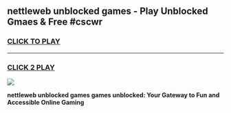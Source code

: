 
## nettleweb unblocked games - Play Unblocked Gmaes & Free #cscwr
<h3>
<a href="https://news.freeplayer.one?title=nettleweb_unblocked_games&ref=03M">CLICK TO PLAY</a></h3>
<hr>

<h3>
<a href="https://news.freeplayer.one?title=nettleweb_unblocked_games&ref=03M">CLICK 2 PLAY</a>
  
</h3>

<a href="https://news.freeplayer.one?title=nettleweb_unblocked_games&ref=03M"><img src="https://clearcache.store/games.png"></a>


**nettleweb unblocked games games unblocked: Your Gateway to Fun and Accessible Online Gaming**
